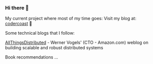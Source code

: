 ### Hi there 👋
My current project where most of my time goes:
Visit my blog at: [codercoast](www.codercoast.com) :ocean:

Some technical blogs that I follow:

[AllThingsDistributed](https://www.allthingsdistributed.com) - Werner Vogels' (CTO - Amazon.com) weblog on building scalable and robust distributed systems

Book recommendations
...
